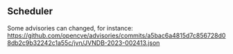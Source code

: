 ## Scheduler

Some advisories can changed, for instance: https://github.com/opencve/advisories/commits/a5bac6a4815d7c856728d08db2c9b32242c1a55c/jvn/JVNDB-2023-002413.json


